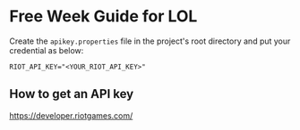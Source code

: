 # Free Week Guide for LOL

Create the `apikey.properties` file in the project's root directory and put your credential as below:

```properties
RIOT_API_KEY="<YOUR_RIOT_API_KEY>"
```

## How to get an API key

https://developer.riotgames.com/
